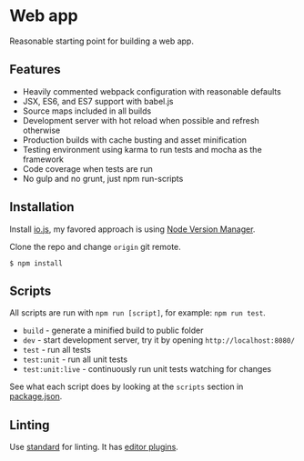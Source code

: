 # Web app

Reasonable starting point for building a web app.

## Features

* Heavily commented webpack configuration with reasonable defaults
* JSX, ES6, and ES7 support with babel.js
* Source maps included in all builds
* Development server with hot reload when possible and refresh otherwise
* Production builds with cache busting and asset minification
* Testing environment using karma to run tests and mocha as the framework
* Code coverage when tests are run
* No gulp and no grunt, just npm run-scripts

## Installation

Install [io.js](https://iojs.org/), my favored approach is using [Node Version Manager](https://github.com/creationix/nvm).

Clone the repo and change `origin` git remote.

```shell
$ npm install
```

## Scripts

All scripts are run with `npm run [script]`, for example: `npm run test`.

* `build` - generate a minified build to public folder
* `dev` - start development server, try it by opening `http://localhost:8080/`
* `test` - run all tests
* `test:unit` - run all unit tests
* `test:unit:live` - continuously run unit tests watching for changes

See what each script does by looking at the `scripts` section in [package.json](./package.json).

## Linting

Use [standard](https://github.com/feross/standard) for linting. It has [editor plugins](https://github.com/feross/standard#editor-plugins).
